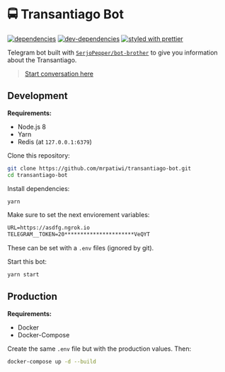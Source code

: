 # 🚍 Transantiago Bot

[![dependencies][dependencies-image]][dependencies-url] [![dev-dependencies][dev-dependencies-image]][dev-dependencies-url] [![styled with prettier](https://img.shields.io/badge/styled_with-prettier-ff69b4.svg)](https://github.com/prettier/prettier)

Telegram bot built with [`SerjoPepper/bot-brother`](https://github.com/SerjoPepper/bot-brother) to give you information about the Transantiago.

> [Start conversation here](https://t.me/transantiago_bot)

## Development

**Requirements:**
* Node.js 8
* Yarn
* Redis (at `127.0.0.1:6379`)

Clone this repository:

```sh
git clone https://github.com/mrpatiwi/transantiago-bot.git
cd transantiago-bot
```

Install dependencies:
```sh
yarn
```

Make sure to set the next enviorement variables:

```txt
URL=https://asdfg.ngrok.io
TELEGRAM__TOKEN=20**********************VeQYT
```

These can be set with a `.env` files (ignored by git).

Start this bot:

```sh
yarn start
```

## Production

**Requirements:**
* Docker 
* Docker-Compose

Create the same `.env` file but with the production values. Then:

```sh
docker-compose up -d --build
```

[dependencies-image]: https://david-dm.org/mrpatiwi/transantiago-bot.svg
[dependencies-url]: https://david-dm.org/mrpatiwi/transantiago-bot
[dev-dependencies-image]: https://david-dm.org/mrpatiwi/transantiago-bot/dev-status.svg
[dev-dependencies-url]: https://david-dm.org/mrpatiwi/transantiago-bot#info=devDependencies
